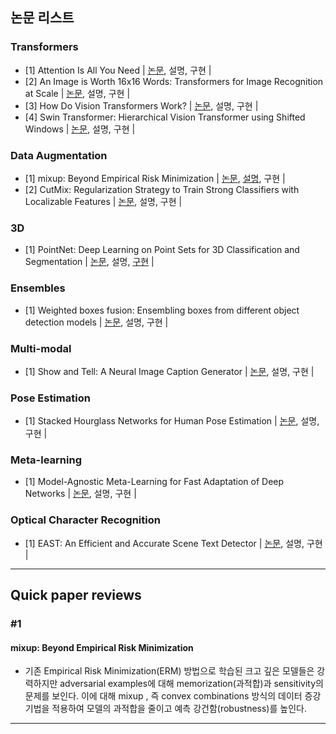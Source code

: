 ## 논문 리스트

### Transformers
- [1] Attention Is All You Need | [논문](https://arxiv.org/abs/1706.03762), 설명, 구현 | 
- [2] An Image is Worth 16x16 Words: Transformers for Image Recognition at Scale | [논문](https://arxiv.org/abs/2010.11929), 설명, 구현 |
- [3] How Do Vision Transformers Work? | [논문](https://arxiv.org/abs/2202.06709), 설명, 구현 | 
- [4] Swin Transformer: Hierarchical Vision Transformer using Shifted Windows | [논문](https://arxiv.org/abs/2103.14030), 설명, 구현 |

### Data Augmentation
- [1] mixup: Beyond Empirical Risk Minimization | [논문](https://arxiv.org/abs/1710.09412), [설명](#1), 구현 |
- [2] CutMix: Regularization Strategy to Train Strong Classifiers with Localizable Features | [논문](https://arxiv.org/abs/1905.04899), 설명, 구현 | 

### 3D
- [1] PointNet: Deep Learning on Point Sets for 3D Classification and Segmentation | [논문](https://arxiv.org/abs/1612.00593), 설명, [구현](https://github.com/sseunghyuns/ai-paper-study/tree/main/Others/PointNet) |

### Ensembles
- [1] Weighted boxes fusion: Ensembling boxes from different object detection models | [논문](https://arxiv.org/abs/1910.13302), 설명, 구현 |

### Multi-modal
- [1] Show and Tell: A Neural Image Caption Generator | [논문](https://arxiv.org/abs/1411.4555), 설명, 구현 |  

### Pose Estimation
- [1] Stacked Hourglass Networks for Human Pose Estimation | [논문](https://arxiv.org/abs/1603.06937), 설명, 구현 |

### Meta-learning
- [1] Model-Agnostic Meta-Learning for Fast Adaptation of Deep Networks | [논문](https://arxiv.org/abs/1703.03400), 설명, 구현 |

### Optical Character Recognition
- [1] EAST: An Efficient and Accurate Scene Text Detector | [논문](https://arxiv.org/abs/1704.03155), 설명, 구현 |


---

## Quick paper reviews

### #1
#### mixup: Beyond Empirical Risk Minimization

* 기존 Empirical Risk Minimization(ERM) 방법으로 학습된 크고 깊은 모델들은 강력하지만 adversarial examples에 대해 memorization(과적합)과 sensitivity의 문제를 보인다. 이에 대해 mixup , 즉 convex combinations 방식의 데이터 증강 기법을 적용하여 모델의 과적합을 줄이고 예측 강건함(robustness)를 높인다.

---
